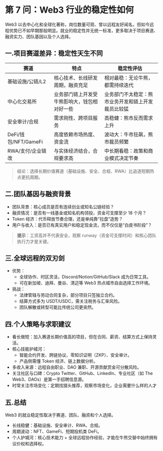 #  第 7 问：Web3 行业的稳定性如何

Web3 以去中心化和全球化著称，岗位数量可观、曾以远程友好闻名，但如今远程优势已不如早期那般明显。就业的稳定性并无统一标准，更多取决于项目赛道、融资实力、团队基因以及个人选择。

## 一.项目赛道差异：稳定性天生不同

| 赛道 | 特点 | 稳定性评估 |
|------|------|----------|
| 基础设施/公链/L2| 核心技术、长线研发周期，融资充足 | 相对最稳：无论牛熊，都需持续迭代 |
| 中心化交易所 | 业务部门链上开发受牛熊影响大，钱包相对好一些 | 业务部门不太稳定：熊市业务开发和链上开发裁员比较猛 |
| 安全审计/合规| 需求刚性、跨项目服务 | 高稳健：熊市反而需求上升 |
| DeFi/钱包/NFT/GameFi| 高度依赖市场热度、资金流 | 波动大：牛市狂飙，熊市裁员频繁 |
| RWA/支付/企业链改 | 与实体经济结合，合规要求高 | 中长期看稳：政策和商业模式决定节奏 |
> 结论：选择长期价值赛道（基础设施、安全、合规、RWA）比追逐短期热点更抗周期。

## 二.团队基因与融资背景

- 团队背景：核心成员是否有连续创业或知名公链经验？  
- 融资情况：是否有一线基金或知名机构领投，资金可支撑至少 18 个月？  
- Token 经济：代币释放节奏合理，还是单纯靠“拉盘”造势？  
- 用户与收入：是否已有真实用户和稳定现金流，而不仅仅是“白皮书阶段”？

> **提示**：工资高并不代表安全，观察 runway（资金可支撑时间）和核心团队执行力才是关键。

## 三.全球远程的双刃剑
- 优势：  
  - 全球协作、时区灵活，Discord/Notion/GitHub/Slack 成为日常工具。  
  - 可在新加坡、迪拜、曼谷、清迈等 Web3 热点城市自由选择工作环境。  
- 挑战：  
  - 法律管辖与劳动合同复杂，部分项目只签独立合约。  
  - 结算方式多为 USDT/USDC，需关注税务与汇率风险。  
  - 团队解散或转型可能比传统公司更突然。


##  四.个人策略与求职建议
- 看长做短：加入赛道长期价值高的项目，但在合同、薪资、结算方式上保持灵活。  
- 核心技能护城河：  
  - 智能合约开发、跨链协议、零知识证明（ZKP）、安全审计。  
  - 产品侧需懂 Token 经济、链上数据分析。  
- 多收入来源：远程自由职业、DAO 兼职、开源贡献赏金可分散风险。  
- 关注社区与口碑：Crypto Twitter、GitHub、LinkedIn、专业社区（如 The Web3、DAOs）是第一手招聘信息源。
- 时常关注市场变化：定期找猎头推荐，观察市场变化，企业需要什么样的人才

## 五.总结
Web3 的就业稳定性取决于赛道、团队、融资和个人选择。  
- 长线稳健：基础设施、安全审计、RWA、合规。  
- 周期波动：NFT、GameFi、短期投机类 DeFi。  
- 个人护城河：核心技术能力 + 全球远程协作经验，才能在牛熊交替中始终拥有议价权和选择权。

